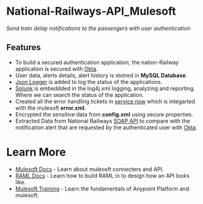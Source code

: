 # National-Railways-API_Mulesoft
 *Send train delay notifications to the passengers with user authentication*
## Features
- To build a secured authentication application, the nation-Railway application is secured with [Okta](https://developer.okta.com/docs/reference/postman-collections/).
- User data, alerts details, alert history is stotred in **MySQL Database**.
- [Json Logger](https://blogs.mulesoft.com/dev-guides/how-to-tutorials/json-logging-mule-4/) is added to log the status of the applications.
- [Splunk](https://dzone.com/articles/recipe-to-implement-splunk-enterprise-on-premise-f) is embeddded in the log4j.xml logging, analyzing and reporting. Where we can search the status of the application.
- Created all the error handling tickets in [service now](https://www.royalcyber.com/blog/middleware/mulesoft/mulesoft-integration-with-servicenow-and-salesforce-service-cloud/) which is integarted with the mulesoft **error.xml**.
- Encrypted the sensitive data from **config.xml** using secure properties.
- Extracted Data from National Railways [SOAP API](https://github.com/mattsalt/national-rail-darwin) 
to compare with the notification alert that are requested by the authenticated user with [Okta](https://developer.okta.com/docs/reference/postman-collections/).

# Learn More
- [Mulesoft Docs](https://docs.mulesoft.com/general/) - Learn about muleosft connecters and API.
- [RAML Docs](https://raml.org/developers/document-your-api) - Learn how to build RAML in to design how an API looks like. 
- [Mulesoft Training](https://training.mulesoft.com/course/development-fundamentals-mule4-bootcamp) - Learn the fundamentals of Anypoint Platform and mulesoft. 